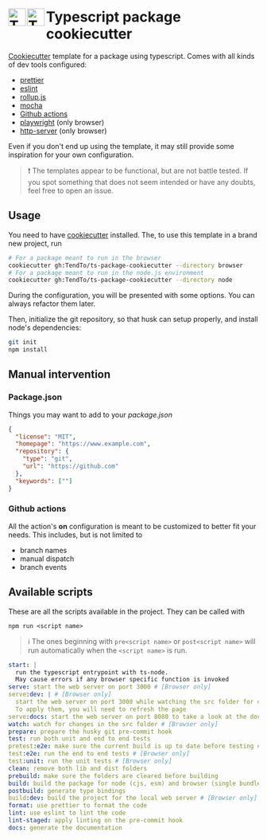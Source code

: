 # <img src="https://raw.githubusercontent.com/simple-icons/simple-icons/develop/icons/typescript.svg#gh-light-mode-only" alt="Typescript" align=left width=35 height=35><img src="https://raw.githubusercontent.com/simple-icons/simple-icons/develop/assets/readme/typescript-white.svg#gh-dark-mode-only" alt="Typescript" align=left width=35 height=35> Typescript package cookiecutter

[Cookiecutter](https://github.com/cookiecutter/cookiecutter) template for a package using typescript.
Comes with all kinds of dev tools configured:

- [prettier](https://prettier.io/)
- [eslint](https://eslint.org/)
- [rollup.js](https://rollupjs.org/)
- [mocha](https://mochajs.org/)
- [Github actions](https://github.com/features/actions)
- [playwright](https://playwright.dev/) (only browser)
- [http-server](https://www.npmjs.com/package/http-server) (only browser)

Even if you don't end up using the template, it may still provide some inspiration for your own configuration.

> ❗️ The templates appear to be functional, but are not battle tested.
> If you spot something that does not seem intended or have any doubts, feel free to open an issue.

## Usage

You need to have [cookiecutter](https://pypi.org/project/cookiecutter/) installed.
The, to use this template in a brand new project, run

```bash
# For a package meant to run in the browser
cookiecutter gh:TendTo/ts-package-cookiecutter --directory browser
# For a package meant to run in the node.js environment
cookiecutter gh:TendTo/ts-package-cookiecutter --directory node
```

During the configuration, you will be presented with some options.
You can always refactor them later.

Then, initialize the git repository, so that husk can setup properly, and install node's dependencies:

```bash
git init
npm install
```

## Manual intervention

### Package.json

Things you may want to add to your _package.json_

```json
{
  "license": "MIT",
  "homepage": "https://www.example.com",
  "repository": {
    "type": "git",
    "url": "https://github.com"
  },
  "keywords": [""]
}
```

### Github actions

All the action's **on** configuration is meant to be customized to better fit your needs.
This includes, but is not limited to

- branch names
- manual dispatch
- branch events

## Available scripts

These are all the scripts available in the project.
They can be called with

```
npm run <script name>
```

> ℹ️ The ones beginning with `pre<script name>` or `post<script name>` will run automatically when the `<script name>` is run.

```yaml
start: |
  run the typescript entrypoint with ts-node. 
  May cause errors if any browser specific function is invoked
serve: start the web server on port 3000 # [Browser only]
serve:dev: | # [Browser only]
  start the web server on port 3000 while watching the src folder for changes.
  To apply them, you will need to refresh the page
serve:docs: start the web server on port 8080 to take a look at the documentation generated # [Browser only]
watch: watch for changes in the src folder # [Browser only]
prepare: prepare the husky git pre-commit hook
test: run both unit and end to end tests
pretest:e2e: make sure the current build is up to date before testing # [Browser only]
test:e2e: run the end to end tests # [Browser only]
test:unit: run the unit tests # [Browser only]
clean: remove both lib and dist folders
prebuild: make sure the folders are cleared before building
build: build the package for node (cjs, esm) and browser (single bundle, esm)
postbuild: generate type bindings
build:dev: build the project for the local web server # [Browser only]
format: use prettier to format the code
lint: use eslint to lint the code
lint-staged: apply linting on the pre-commit hook
docs: generate the documentation
```
